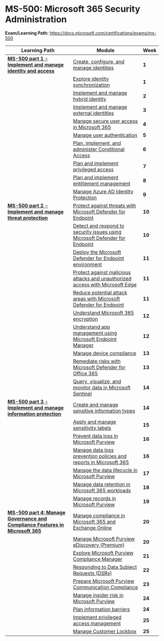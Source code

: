 # MS-500: Microsoft 365 Security Administration

**Exam/Learning Path:** https://docs.microsoft.com/certifications/exams/ms-500

| **Learning Path** | **Module** | **Week** |
|-|-|-|
|**[MS-500 part 1 - Implement and manage identity and access](https://docs.microsoft.com/learn/paths/implement-manage-identity-access/)**| [Create, configure, and manage identities](https://docs.microsoft.com/learn/modules/create-configure-manage-identities/) | **1** 
| | [Explore identity synchronization](https://docs.microsoft.com/learn/modules/introduction-to-identity-synchronization/) | **1** 
| | [Implement and manage hybrid identity](https://docs.microsoft.com/learn/modules/implement-manage-hybrid-identity/) | **2** 
| | [Implement and manage external identities](https://docs.microsoft.com/learn/modules/implement-manage-external-identities/) | **3** 
| | [Manage secure user access in Microsoft 365](https://docs.microsoft.com/learn/modules/manage-secure-user-access-microsoft-365/) | **4** 
| | [Manage user authentication](https://docs.microsoft.com/learn/modules/manage-user-authentication/) | **5** 
| | [Plan, implement, and administer Conditional Access](https://docs.microsoft.com/learn/modules/plan-implement-administer-conditional-access/) | **6** 
| | [Plan and implement privileged access](https://docs.microsoft.com/learn/modules/plan-implement-privileged-access/) | **7** 
| | [Plan and implement entitlement management](https://docs.microsoft.com/learn/modules/plan-implement-entitlement-management/) | **8** 
| | [Manage Azure AD Identity Protection](https://docs.microsoft.com/learn/modules/manage-azure-active-directory-identity-protection/) | **9** 
|**[MS-500 part 2 - Implement and manage threat protection](https://docs.microsoft.com/learn/paths/implement-manage-threat-protection/)**| [Protect against threats with Microsoft Defender for Endpoint](https://docs.microsoft.com/learn/modules/m365-security-threat-protect/) | **10** 
| | [Detect and respond to security issues using Microsoft Defender for Endpoint](https://docs.microsoft.com/learn/modules/m365-detect-respond-security-issues-defender-endpoint/) | **10** 
| | [Deploy the Microsoft Defender for Endpoint environment](https://docs.microsoft.com/learn/modules/deploy-microsoft-defender-for-endpoints-environment/) | **11** 
| | [Protect against malicious attacks and unauthorized access with Microsoft Edge](https://docs.microsoft.com/learn/modules/protect-against-malicious-attacks-unauthorized-access-with-microsoft-edge/) | **11** 
| | [Reduce potential attack areas with Microsoft Defender for Endpoint](https://docs.microsoft.com/learn/modules/m365-reduce-potential-attack-areas/) | **11** 
| | [Understand Microsoft 365 encryption](https://docs.microsoft.com/learn/modules/audit-encryption/) | **12** 
| | [Understand app management using Microsoft Endpoint Manager](https://docs.microsoft.com/learn/modules/app-management-using-microsoft-endpoint-manager/) | **12** 
| | [Manage device compliance](https://docs.microsoft.com/learn/modules/manage-device-compliance/) | **13** 
| | [Remediate risks with Microsoft Defender for Office 365](https://docs.microsoft.com/learn/modules/m365-threat-remediate/) | **13** 
| | [Query, visualize, and monitor data in Microsoft Sentinel](https://docs.microsoft.com/learn/modules/query-data-sentinel/) | **14** 
|**[MS-500 part 3 - Implement and manage information protection](https://docs.microsoft.com/learn/paths/implement-manage-information-protection/)**| [Create and manage sensitive information types](https://docs.microsoft.com/learn/modules/create-manage-sensitive-information-types/) | **14** 
| | [Apply and manage sensitivity labels](https://docs.microsoft.com/learn/modules/apply-manage-sensitivity-labels/) | **15** 
| | [Prevent data loss in Microsoft Purview](https://docs.microsoft.com/learn/modules/m365-compliance-information-prevent-data-loss/) | **16** 
| | [Manage data loss prevention policies and reports in Microsoft 365](https://docs.microsoft.com/learn/modules/manage-data-loss-prevention-polices/) | **16** 
| | [Manage the data lifecycle in Microsoft Purview](https://docs.microsoft.com/learn/modules/m365-compliance-information-govern-information/) | **17** 
| | [Manage data retention in Microsoft 365 workloads](https://docs.microsoft.com/learn/modules/manage-data-retention-microsoft-365/) | **18** 
| | [Manage records in Microsoft Purview](https://docs.microsoft.com/learn/modules/m365-compliance-information-manage-records/) | **19** 
|**[MS-500 part 4: Manage Governance and Compliance Features in Microsoft 365](https://docs.microsoft.com/learn/paths/manage-governance-compliance-features-microsoft-365/)**| [Manage compliance in Microsoft 365 and Exchange Online](https://docs.microsoft.com/learn/modules/m365-messaging-manage-compliance/) | **20** 
| | [Manage Microsoft Purview eDiscovery (Premium)](https://docs.microsoft.com/learn/modules/manage-microsoft-purview-ediscovery-premium/) | **20** 
| | [Explore Microsoft Purview Compliance Manager](https://docs.microsoft.com/learn/modules/compmgmt-explore-compliance/) | **21** 
| | [Responding to Data Subject Requests (DSRs)](https://docs.microsoft.com/learn/modules/azure-data-subject-requests/) | **22** 
| | [Prepare Microsoft Purview Communication Compliance](https://docs.microsoft.com/learn/modules/m365-compliance-insider-prepare-communication-compliance/) | **23** 
| | [Manage insider risk in Microsoft Purview](https://docs.microsoft.com/learn/modules/m365-compliance-insider-manage-insider-risk/) | **24** 
| | [Plan information barriers](https://docs.microsoft.com/learn/modules/m365-compliance-insider-plan-information-barriers/) | **24** 
| | [Implement privileged access management](https://docs.microsoft.com/learn/modules/m365-compliance-insider-implement-privileged-access-management/) | **25** 
| | [Manage Customer Lockbox](https://docs.microsoft.com/learn/modules/m365-compliance-insider-manage-customer-lockbox/) | **25** 
